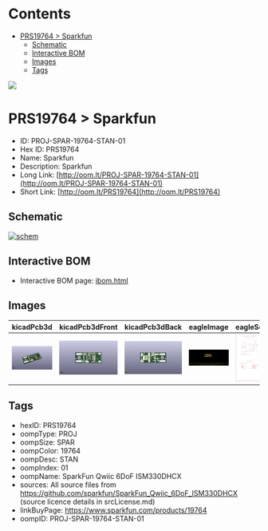 



Contents
========

* [PRS19764 > Sparkfun](#prs19764--sparkfun)
	* [Schematic](#schematic)
	* [Interactive BOM](#interactive-bom)
	* [Images](#images)
	* [Tags](#tags)
  
![][im]
# PRS19764 > Sparkfun

- ID: PROJ-SPAR-19764-STAN-01
- Hex ID: PRS19764
- Name: Sparkfun
- Description: Sparkfun
- Long Link: [http://oom.lt/PROJ-SPAR-19764-STAN-01](http://oom.lt/PROJ-SPAR-19764-STAN-01)
- Short Link: [http://oom.lt/PRS19764](http://oom.lt/PRS19764)

## Schematic
  
[![schem](eagleSchemImage.png)](eagleSchemImage.png)
## Interactive BOM

- Interactive BOM page: [ibom.html](https://htmlpreview.github.io/?https://github.com/oomlout/oomlout_OOMP_projects/blob/main/PROJ-SPAR-19764-STAN-01/kicad/bom/ibom.html)

## Images
  
  

|kicadPcb3d|kicadPcb3dFront|kicadPcb3dBack|eagleImage|eagleSchemImage|
| :---: | :---: | :---: | :---: | :---: |
|[![kicadPcb3d](kicadPcb3d_140.png)](kicadPcb3d.png)|[![kicadPcb3dFront](kicadPcb3dFront_140.png)](kicadPcb3dFront.png)|[![kicadPcb3dBack](kicadPcb3dBack_140.png)](kicadPcb3dBack.png)|[![eagleImage](eagleImage_140.png)](eagleImage.png)|[![eagleSchemImage](eagleSchemImage_140.png)](eagleSchemImage.png)|

## Tags

- hexID: PRS19764
- oompType: PROJ
- oompSize: SPAR
- oompColor: 19764
- oompDesc: STAN
- oompIndex: 01
- oompName: SparkFun Qwiic 6DoF ISM330DHCX
- sources: All source files from https://github.com/sparkfun/SparkFun_Qwiic_6DoF_ISM330DHCX (source licence details in srcLicense.md)
- linkBuyPage: https://www.sparkfun.com/products/19764
- oompID: PROJ-SPAR-19764-STAN-01



[im]: kicadPcb3d_450.png
